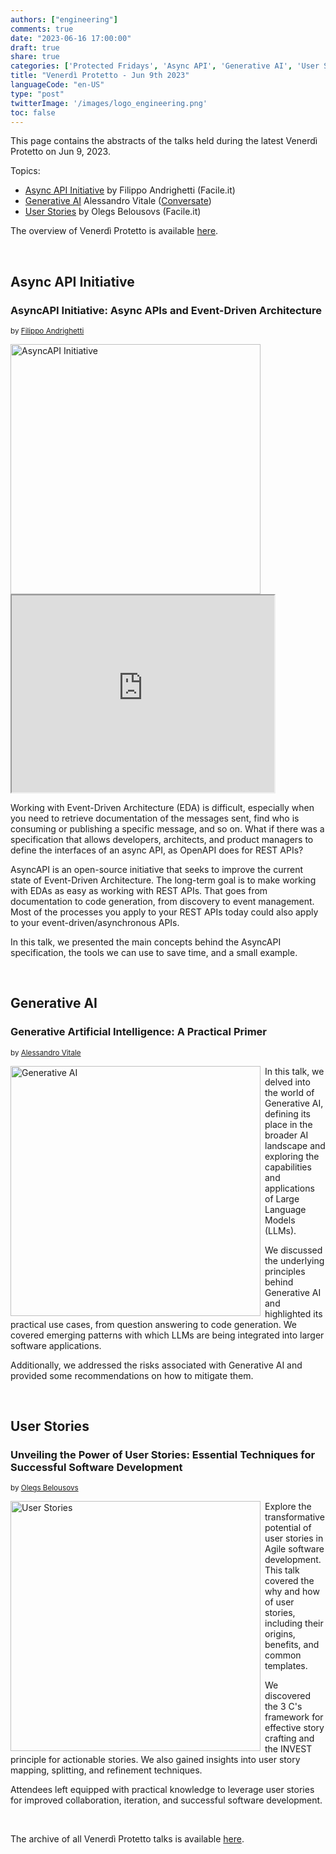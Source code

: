 ```yaml
---
authors: ["engineering"]
comments: true
date: "2023-06-16 17:00:00"
draft: true
share: true
categories: ['Protected Fridays', 'Async API', 'Generative AI', 'User Stories']
title: "Venerdì Protetto - Jun 9th 2023"
languageCode: "en-US"
type: "post"
twitterImage: '/images/logo_engineering.png'
toc: false
---
```


<script type="application/ld+json">
{ "@context": "https://schema.org", 
 "@type": "BlogPosting",
 "headline": "Venerdì Protetto - Jun 9th 2023",
 "keywords": "API, Generative AI, User stories", 
 "wordcount": "401",
 "publisher": "Facile.it Engineering",
 "url": "[http://www.example.com](https://engineering.facile.it/)",
 "datePublished": "2023-06-06",
 "dateCreated": "2023-06-09",
 "dateModified": "2023-06-09",
 "description": "We love to do stuff to help people and stuff",
 "articleBody": "You can paste your entire post in here, and yes it can get really really long.",
   "author": {
    "@type": "Person",
    "name": "Ana"
  }
 }
</script>


This page contains the abstracts of the talks held during the latest Venerdì Protetto on Jun 9, 2023. 

Topics:

- [Async API Initiative](#async-api-initiative) by Filippo Andrighetti (Facile.it)
- [Generative AI](#generative-ai) Alessandro Vitale ([Conversate](https://www.conversate.eu/))
- [User Stories](#user-stories) by Olegs Belousovs (Facile.it)


The overview of Venerdì Protetto is available [here](https://engineering.facile.it/blog/eng/v-protetto/).

<br>

## Async API Initiative

### AsyncAPI Initiative: Async APIs and Event-Driven Architecture

<sup>by [Filippo Andrighetti](https://it.linkedin.com/in/filippo-andrighetti-862749b0)<sup>
  
<a target="_blank" href= "https://github.com/anaradujko/facile-it.github.io/blob/protected-friday/static/images/venerd%C3%AC_protetto/async_api_initiative.png?raw=true" onclick="window.open(this.src); return false;"> 
<img align="left" style="width:400px; margin-right: 0.5em" src="https://github.com/anaradujko/facile-it.github.io/blob/protected-friday/static/images/venerd%C3%AC_protetto/async_api_initiative.png?raw=true" alt="AsyncAPI Initiative" title="AsyncAPI Initiative" /> 
</a>

 <iframe width="420" height="315"
src="https://www.youtube.com/embed/tgbNymZ7vqY">
</iframe>
 
Working with Event-Driven Architecture (EDA) is difficult, especially when you need to retrieve documentation of the messages sent, find who is consuming or publishing a specific message, and so on. 
What if there was a specification that allows developers, architects, and product managers to define the interfaces of an async API, as OpenAPI does for REST APIs?

AsyncAPI is an open-source initiative that seeks to improve the current state of Event-Driven Architecture. The long-term goal is to make working with EDAs as easy as working with REST APIs. 
That goes from documentation to code generation, from discovery to event management. Most of the processes you apply to your REST APIs today could also apply to your event-driven/asynchronous APIs.

In this talk, we presented the main concepts behind the AsyncAPI specification, the tools we can use to save time, and a small example.
  
<br>

## Generative AI

### Generative Artificial Intelligence: A Practical Primer

<sup>by [Alessandro Vitale](https://it.linkedin.com/in/alessandrovitale)<sup>
  
<a href="https://github.com/anaradujko/facile-it.github.io/blob/protected-friday/static/images/venerd%C3%AC_protetto/generative_ai.png?raw=true" target="_blank"> 
<img align="left" style="width:400px; margin-right: 0.5em" src="https://github.com/anaradujko/facile-it.github.io/blob/protected-friday/static/images/venerd%C3%AC_protetto/generative_ai.png?raw=true" alt="Generative AI" title="Generative AI" /> 
</a>

In this talk, we delved into the world of Generative AI, defining its place in the broader AI landscape and exploring the capabilities and applications of Large Language Models (LLMs).

We discussed the underlying principles behind Generative AI and highlighted its practical use cases, from question answering to code generation. 
We covered emerging patterns with which LLMs are being integrated into larger software applications.

Additionally, we addressed the risks associated with Generative AI and provided some recommendations on how to mitigate them.
  
<br>

## User Stories
  
### Unveiling the Power of User Stories: Essential Techniques for Successful Software Development
  
<sup>by [Olegs Belousovs](https://it.linkedin.com/in/olegsbelousovs)<sup>
  
<a href="https://github.com/anaradujko/facile-it.github.io/blob/protected-friday/static/images/venerd%C3%AC_protetto/user_stories.png?raw=true" target="_blank"> 
<img align="left" style="width:400px; margin-right: 0.5em" src="https://github.com/anaradujko/facile-it.github.io/blob/protected-friday/static/images/venerd%C3%AC_protetto/user_stories.png?raw=true" alt="User Stories" title="User Stories" /> 
</a>
  
Explore the transformative potential of user stories in Agile software development. This talk covered the why and how of user stories, including their origins, benefits, and common templates. 

We discovered the 3 C's framework for effective story crafting and the INVEST principle for actionable stories. We also gained insights into user story mapping, splitting, and refinement techniques. 

Attendees left equipped with practical knowledge to leverage user stories for improved collaboration, iteration, and successful software development.
  
<br>
  
The archive of all Venerdì Protetto talks is available [here](/categories/protected-fridays).
